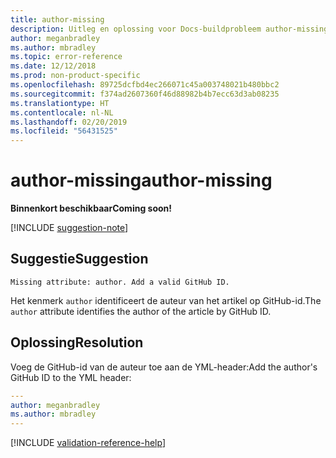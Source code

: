 ```yaml
---
title: author-missing
description: Uitleg en oplossing voor Docs-buildprobleem author-missing.
author: meganbradley
ms.author: mbradley
ms.topic: error-reference
ms.date: 12/12/2018
ms.prod: non-product-specific
ms.openlocfilehash: 89725dcfbd4ec266071c45a003748021b480bbc2
ms.sourcegitcommit: f374ad2607360f46d88982b4b7ecc63d3ab08235
ms.translationtype: HT
ms.contentlocale: nl-NL
ms.lasthandoff: 02/20/2019
ms.locfileid: "56431525"
---
```

# <a name="author-missing"></a><span data-ttu-id="d8066-103">author-missing</span><span class="sxs-lookup"><span data-stu-id="d8066-103">author-missing</span></span>

<span data-ttu-id="d8066-104">**Binnenkort beschikbaar**</span><span class="sxs-lookup"><span data-stu-id="d8066-104">**Coming soon!**</span></span>

[!INCLUDE [suggestion-note](includes/suggestion-note.md)]

## <a name="suggestion"></a><span data-ttu-id="d8066-105">Suggestie</span><span class="sxs-lookup"><span data-stu-id="d8066-105">Suggestion</span></span>

`Missing attribute: author. Add a valid GitHub ID.`

<span data-ttu-id="d8066-106">Het kenmerk `author` identificeert de auteur van het artikel op GitHub-id.</span><span class="sxs-lookup"><span data-stu-id="d8066-106">The `author` attribute identifies the author of the article by GitHub ID.</span></span> 

## <a name="resolution"></a><span data-ttu-id="d8066-107">Oplossing</span><span class="sxs-lookup"><span data-stu-id="d8066-107">Resolution</span></span>

<span data-ttu-id="d8066-108">Voeg de GitHub-id van de auteur toe aan de YML-header:</span><span class="sxs-lookup"><span data-stu-id="d8066-108">Add the author's GitHub ID to the YML header:</span></span>

```yml
---
author: meganbradley
ms.author: mbradley
---
```

<!--make sure to add this file to your includes folder and verify the path-->
[!INCLUDE [validation-reference-help](includes/validation-reference-help.md)]